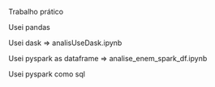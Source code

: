Trabalho prático


Usei pandas

Usei dask => analisUseDask.ipynb

Usei pyspark as dataframe => analise_enem_spark_df.ipynb

Usei pyspark como sql
